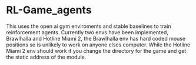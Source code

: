 # RL-Game_agents

This uses the open ai gym enviroments and stable baselines to train reinforcement agents. Currently two envs have been implemented, Brawlhalla and Hotline Miami 2, 
the Brawlhalla env has hard coded mouse positions so is unlikely to work on anyone elses computer. While the Hotline Miami 2 env should work if you change the directory for the game and get the static address of the module.
